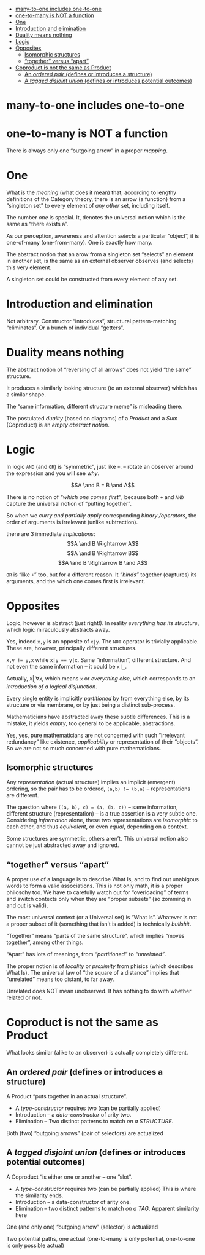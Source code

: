 - [many-to-one includes one-to-one](#orgbe73cd4)
- [one-to-many is NOT a function](#org8dd4e2a)
- [One](#org404f455)
- [Introduction and elimination](#org7dbfa12)
- [Duality means nothing](#orgabd6fc9)
- [Logic](#org198929f)
- [Opposites](#orgea78570)
  - [Isomorphic structures](#org71059ef)
  - [&ldquo;together&rdquo; versus &ldquo;apart&rdquo;](#orgb9581f0)
- [Coproduct is not the same as Product](#org76af3b5)
  - [An *ordered pair* (defines or introduces a structure)](#orgc458488)
  - [A *tagged disjoint union* (defines or introduces potential outcomes)](#orgba25491)



<a id="orgbe73cd4"></a>

# many-to-one includes one-to-one


<a id="org8dd4e2a"></a>

# one-to-many is NOT a function

There is always only one &ldquo;outgoing arrow&rdquo; in a proper *mapping*.


<a id="org404f455"></a>

# One

What is the *meaning* (what does it mean) that, according to lengthy definitions of the Category theory, there is an arrow (a function) from a &ldquo;singleton set&rdquo; to every element of *any other* set, including itself.

The number *one* is special. It, denotes the universal notion which is the same as &ldquo;there exists a&rdquo;.

As our perception, awareness and attention *selects* a particular &ldquo;object&rdquo;, it is one-of-many (one-from-many). One is exactly how many.

The abstract notion that an arow from a singleton set &ldquo;selects&rdquo; an element in another set, is the same as an external observer observes (and selects) this very element.

A singleton set could be constructed from every element of any set.


<a id="org7dbfa12"></a>

# Introduction and elimination

Not arbitrary. Constructor &ldquo;introduces&rdquo;, structural pattern-matching &ldquo;eliminates&rdquo;. Or a bunch of individual &ldquo;getters&rdquo;.


<a id="orgabd6fc9"></a>

# Duality means nothing

The abstract notion of &ldquo;reversing of all arrows&rdquo; does not yield &ldquo;the same&rdquo; structure.

It produces a similarly looking structure (to an external observer) which has a similar shape.

The &ldquo;same information, different structure meme&rdquo; is misleading there.

The postulated *duality* (based on diagrams) of a *Product* and a *Sum* (Coproduct) is an *empty abstract notion*.


<a id="org198929f"></a>

# Logic

In logic `AND` (and `OR`) is &ldquo;symmetric&rdquo;, just like `+`. &#x2013; rotate an observer around the expression and you will see *why*.

$$A \and B = B \and A$$

There is no notion of *&ldquo;which one comes first&rdquo;*, because both `+` and `AND` capture the universal notion of &ldquo;putting together&rdquo;.

So when we *curry and partially apply* corresponding *binary /operators*, the order of arguments is irrelevant (unlike subtraction).

there are 3 immediate *implications*: $$A \and B \Rightarrow A$$ $$A \and B \Rightarrow B$$ $$A \and B \Rightarrow B \and A$$

`OR` is &ldquo;like `+`&rdquo; too, but for a different reason. It *&ldquo;binds&rdquo;* together (captures) its arguments, and the which one comes first is irrelevant.


<a id="orgea78570"></a>

# Opposites

Logic, however is abstract (just right!). In reality *everything has its structure*, which logic miraculously abstracts away.

Yes, indeed `x,y` is an opposite of `x|y`. The `NOT` operator is trivially applicable. These are, however, principally different structures.

`x,y != y,x` while `x|y == y|x`. Same &ldquo;information&rdquo;, different structure. And not even the same information &#x2013; it could be `x|_`.

Actually, $x|_, \forall x$, which means `x` or *everything else*, which corresponds to an *introduction of a logical disjunction*.

Every single entity is implicitly *partitioned* by from everything else, by its structure or via membrane, or by just being a distinct sub-process.

Mathematicians have abstracted away these subtle differences. This is a mistake, it yields *empty*, too general to be applicable, abstractions.

Yes, yes, pure mathematicians are not concerned with such &ldquo;irrelevant redundancy&rdquo; like existence, *applicability* or representation of their &ldquo;objects&rdquo;. So we are not so much concerned with pure mathematicians.


<a id="org71059ef"></a>

## Isomorphic structures

Any *representation* (actual structure) implies an implicit (emergent) ordering, so the pair has to be ordered, `(a,b) != (b,a)` &#x2013; representations are different.

The question where `((a, b), c) = (a, (b, c))` &#x2013; same information, different structure (representation) &#x2013; is a true assertion is a very subtle one. Considering *information* alone, these two representations are *isomorphic* to each other, and thus *equivalent*, or even *equal*, depending on a context.

Some structures are symmetric, others aren&rsquo;t. This universal notion also cannot be just abstracted away and ignored.


<a id="orgb9581f0"></a>

## &ldquo;together&rdquo; versus &ldquo;apart&rdquo;

A proper use of a language is to describe What Is, and to find out unabigous words to form a valid associations. This is not only math, it is a proper philosohy too. We have to carefully watch out for &ldquo;overloading&rdquo; of terms and switch contexts only when they are &ldquo;proper subsets&rdquo; (so zomming in and out is valid).

The most universal context (or a Universal set) is &ldquo;What Is&rdquo;. Whatever is not a proper subset of it (something that isn&rsquo;t is added) is technically *bullshit*.

&ldquo;Together&rdquo; means &ldquo;parts of the same structure&rdquo;, which implies &ldquo;moves together&rdquo;, among other things.

&ldquo;Apart&rdquo; has lots of meanings, from *&ldquo;partitioned&rdquo;* to *&ldquo;unrelated&rdquo;*.

The proper notion is of *locality* or *proximity* from phisics (which describes What Is). The universal law of &ldquo;the square of a distance&rdquo; implies that &ldquo;unrelated&rdquo; means too distant, to far away.

Unrelated does NOT mean unobserved. It has nothing to do with whether related or not.


<a id="org76af3b5"></a>

# Coproduct is not the same as Product

What looks similar (alike to an observer) is actually completely different.


<a id="orgc458488"></a>

## An *ordered pair* (defines or introduces a structure)

A Product &ldquo;puts together in an actual structure&rdquo;.

-   A *type-constructor* requires two (can be partially applied)
-   Introduction &#x2013; a *data-constructor* of arity two.
-   Elimination &#x2013; Two distinct patterns to match *on a STRUCTURE*.

Both (two) &ldquo;outgoing arrows&rdquo; (pair of selectors) are actualized


<a id="orgba25491"></a>

## A *tagged disjoint union* (defines or introduces potential outcomes)

A Coproduct &ldquo;is either one or another &#x2013; one &rdquo;slot".

-   A *type-constructor* requires two (can be partially applied) This is where the similarity ends.
-   Introduction &#x2013; a data-constructor of arity one.
-   Elimination &#x2013; two distinct patterns to match *on a TAG*. Apparent similarity here

One (and only one) &ldquo;outgoing arrow&rdquo; (selector) is actualized

Two potential paths, one actual (one-to-many is only potential, one-to-one is only possible actual)
